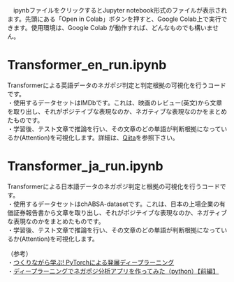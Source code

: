 　ipynbファイルをクリックするとJupyter notebook形式のファイルが表示されます。先頭にある「Open in Colab」ボタンを押すと、Google Colab上で実行できます。使用環境は、Google Colab が動作すれば、どんなものでも構いません。
 
 # Transformer_en_run.ipynb
 Transformerによる英語データのネガポジ判定と判定根拠の可視化を行うコードです。\
 ・使用するデータセットはIMDbです。これは、映画のレビュー(英文)から文章を取り出し、それがポジテイブな表現なのか、ネガティブな表現なのかをまとめたものです。\
 ・学習後、テスト文章で推論を行い、その文章のどの単語が判断根拠になっているか(Attention)を可視化します。詳細は、[Qiita](https://qiita.com/jun40vn/items/91c3ad5e62494062647f)を参照下さい。
 
 # Transformer_ja_run.ipynb
 Transformerによる日本語データのネガポジ判定と根拠の可視化を行うコードです。\
 ・使用するデータセットはchABSA-datasetです。これは、日本の上場企業の有価証券報告書から文章を取り出し、それがポジテイブな表現なのか、ネガティブな表現なのかをまとめたものです。\
 ・学習後、テスト文章で推論を行い、その文章のどの単語が判断根拠になっているか(Attention)を可視化します。

（参考）\
・[つくりながら学ぶ! PyTorchによる発展ディープラーニング](https://github.com/YutaroOgawa/pytorch_advanced)\
・[ディープラーニングでネガポジ分析アプリを作ってみた（python）【前編】](https://sinyblog.com/deaplearning/transformer_001/)
